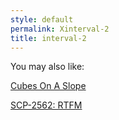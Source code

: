 ```yaml
---
style: default
permalink: Xinterval-2
title: interval-2
---
```

You may also like:

[Cubes On A Slope](http://scp-wiki.net/cubes-on-a-slope)

[SCP-2562: RTFM](http://scp-wiki.net/scp-2562)
